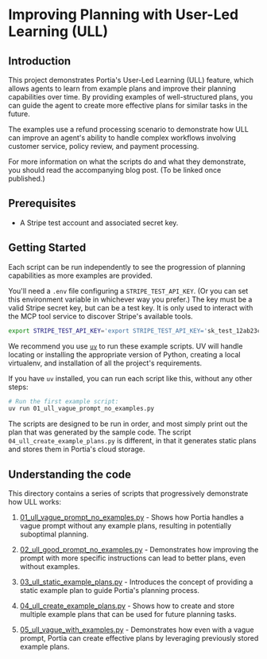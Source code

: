 # Improving Planning with User-Led Learning (ULL)

## Introduction

This project demonstrates Portia's User-Led Learning (ULL) feature, which allows agents to learn from example plans and improve their planning capabilities over time. By providing examples of well-structured plans, you can guide the agent to create more effective plans for similar tasks in the future.

The examples use a refund processing scenario to demonstrate how ULL can improve an agent's ability to handle complex workflows involving customer service, policy review, and payment processing.

For more information on what the scripts do and what they demonstrate, you should read the accompanying blog post. (To be linked once published.)

## Prerequisites

- A Stripe test account and associated secret key.

## Getting Started

Each script can be run independently to see the progression of planning capabilities as more examples are provided.

You'll need a `.env` file configuring a `STRIPE_TEST_API_KEY`.
(Or you can set this environment variable in whichever way you prefer.)
The key must be a valid Stripe secret key, but can be a test key.
It is only used to interact with the MCP tool service to discover Stripe's available tools.

```sh
export STRIPE_TEST_API_KEY='export STRIPE_TEST_API_KEY='sk_test_12ab23cdAMB54supernotarealkey'
```

We recommend you use [`uv`](https://github.com/astral-sh/uv) to run these example scripts.
UV will handle locating or installing the appropriate version of Python,
creating a local virtualenv,
and installation of all the project's requirements.

If you have `uv` installed, you can run each script like this, without any other steps:

```sh
# Run the first example script:
uv run 01_ull_vague_prompt_no_examples.py
```

The scripts are designed to be run in order,
and most simply print out the plan that was generated by the sample code.
The script `04_ull_create_example_plans.py` is different,
in that it generates static plans and stores them in Portia's cloud storage.

## Understanding the code

This directory contains a series of scripts that progressively demonstrate how ULL works:

1. [01_ull_vague_prompt_no_examples.py](./01_ull_vague_prompt_no_examples.py) - Shows how Portia handles a vague prompt without any example plans, resulting in potentially suboptimal planning.

2. [02_ull_good_prompt_no_examples.py](./02_ull_good_prompt_no_examples.py) - Demonstrates how improving the prompt with more specific instructions can lead to better plans, even without examples.

3. [03_ull_static_example_plans.py](./03_ull_static_example_plans.py) - Introduces the concept of providing a static example plan to guide Portia's planning process.

4. [04_ull_create_example_plans.py](./04_ull_create_example_plans.py) - Shows how to create and store multiple example plans that can be used for future planning tasks.

5. [05_ull_vague_with_examples.py](./05_ull_vague_with_examples.py) - Demonstrates how even with a vague prompt, Portia can create effective plans by leveraging previously stored example plans.